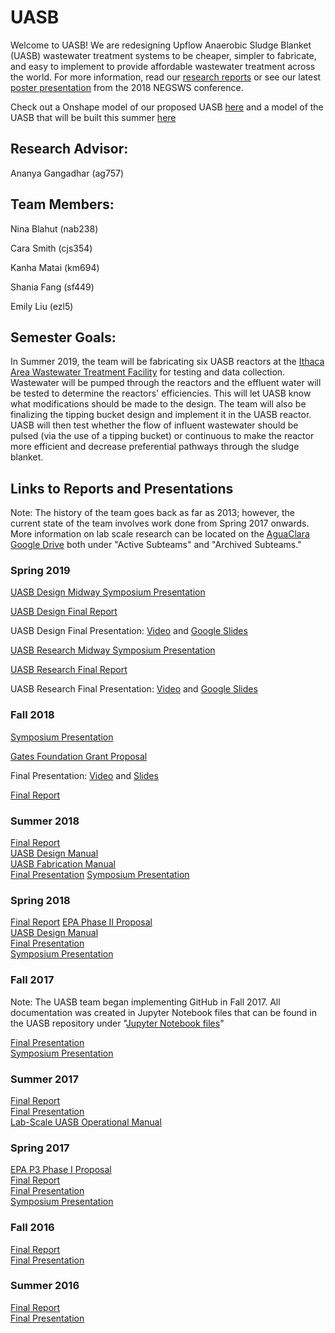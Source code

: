 # UASB

Welcome to UASB!  We are redesigning Upflow Anaerobic Sludge Blanket (UASB) wastewater treatment systems to be cheaper, simpler to fabricate, and easy to implement to provide affordable wastewater treatment across the world.  For more information, read our [research reports](https://github.com/AguaClara/UASB/tree/master/Reports%20and%20Manuals) or see our latest [poster presentation](https://github.com/AguaClara/UASB/blob/master/Posters%20and%20Presentations/UASB_NEGSWS_2018_Poster.ppt) from the 2018 NEGSWS conference.

Check out a Onshape model of our proposed UASB [here](https://cad.onshape.com/documents/9ad827a5eca9b7988dc2f6a0/w/b0be5680611b0cca297e07f2/e/438b707e2dd3cc2ad7262aa2) and a model of the UASB that will be built this summer [here](https://github.com/AguaClara/UASB/blob/master/Images/UASB%20Summer%20Mini-Reactor.JPG?raw=true)


## Research Advisor:
Ananya Gangadhar (ag757)

## Team Members:
Nina Blahut (nab238)

Cara Smith (cjs354)

Kanha Matai (km694)

Shania Fang (sf449)

Emily Liu (ezl5)

## Semester Goals:
In Summer 2019, the team will be fabricating six UASB reactors at the [Ithaca Area Wastewater Treatment Facility](https://www.cityofithaca.org/325/Wastewater-Treatment-Facility) for testing and data collection. Wastewater will be pumped through the reactors and the effluent water will be tested to determine the reactors' efficiencies. This will let UASB know what modifications should be made to the design. The team will also be finalizing the tipping bucket design and implement it in the UASB reactor. UASB will then test whether the flow of influent wastewater should be pulsed (via the use of a tipping bucket) or continuous to make the reactor more efficient and decrease preferential pathways through the sludge blanket.

## Links to Reports and Presentations
Note: The history of the team goes back as far as 2013; however, the current state of the team involves work done from Spring 2017 onwards.  More information on lab scale research can be located on the [AguaClara Google Drive](https://drive.google.com/drive/u/0/folders/0B_v6wpES3UAuQm03bDVNdXRhVTQ) both under "Active Subteams" and "Archived Subteams."

### Spring 2019
[UASB Design Midway Symposium Presentation](https://docs.google.com/presentation/d/1phHNcaVu1WVWTlkFx7o--oDfonqaPbjHs-bbHn1JSvk/edit?usp=sharing)

[UASB Design Final Report](https://github.com/AguaClara/UASB/blob/master/Reports%20and%20Manuals/spring2019report_design.md)

UASB Design Final Presentation: [Video](https://www.youtube.com/watch?v=sZ9wlcc-yXY&list=PLhsGtpY8ipdZL4lExJA8KC0zCkaxwfs8R&index=23&t=0s) and [Google Slides](https://docs.google.com/presentation/d/1P3F15WcP30vQcYFH6DK1YQSL776x-BaFhh0F1n6Q7n8/edit?usp=sharing)

[UASB Research Midway Symposium Presentation](https://docs.google.com/presentation/d/16dHgmKHNWGlfNtnFJCDmcLqVt-cf6zIizj0rtyb3dFw/edit#slide=id.g543cdd4dd4_5_142)

[UASB Research Final Report](https://github.com/AguaClara/UASB/blob/master/Reports%20and%20Manuals/spring2019report_research.md)

UASB Research Final Presentation: [Video](https://www.youtube.com/watch?v=50I-fLEMWSg&list=PLhsGtpY8ipdZL4lExJA8KC0zCkaxwfs8R&index=19&t=0s) and [Google Slides](https://docs.google.com/presentation/d/1v3L7ybdluWR1yj7_Udou-K8FjN8DwOG5BR2G4cmMSgM/edit?usp=sharing)

### Fall 2018
[Symposium Presentation](https://docs.google.com/presentation/d/1w-d5YQ5Ck9oUmswyk0-IZ2s0v9SY-O7ztUVHQlB3yNs/edit#slide=id.g346a079b2f_0_0)

[Gates Foundation Grant Proposal](https://drive.google.com/open?id=0BxPs_BdCDBA_bDh1VktVdmV2U2VEVkp3UjI3UkxwQ3JGWHJn)

Final Presentation: [Video](https://www.youtube.com/watch?v=lyPVWBxlnw8&index=15&list=PLhsGtpY8ipdZTn2HPI6C2uH44ADmc0Ra6) and [Slides](https://docs.google.com/presentation/d/17VSZtK-qtNIQHiA1AVwJNL2szjhn5LMRihntjjkhFzg/edit?usp=sharing)

[Final Report](https://github.com/AguaClara/UASB/blob/master/Reports%20and%20Manuals/fall2018report.md)

### Summer 2018
[Final Report](https://github.com/AguaClara/UASB/blob/master/Reports%20and%20Manuals/summer2018report.md)  
[UASB Design Manual](https://github.com/AguaClara/UASB/blob/master/Reports%20and%20Manuals/UASBdesignmanual.md)  
[UASB Fabrication Manual](https://github.com/AguaClara/UASB/blob/master/Reports%20and%20Manuals/UASBfabricationmanual.md)  
[Final Presentation](https://docs.google.com/presentation/d/1hZF6zNaL1DjUnw9Y7dfBTTy_UKkT6FQ3-bpJ3-LKSso/edit#slide=id.g3de4d76f23_0_0) [Symposium Presentation](https://docs.google.com/presentation/d/1N9mBDx0nGMsFF6kK5UOlH5CoB0236ylh6cDra5ed5VQ/edit#slide=id.p)   

### Spring 2018

[Final Report](https://github.com/AguaClara/UASB/blob/master/Reports%20and%20Manuals/spring2018report.md)
[EPA Phase II Proposal](https://drive.google.com/drive/u/0/folders/1R06KTc1YorY5BVCvEJoD1V0gNFe1B6EX)  
[UASB Design Manual](https://github.com/AguaClara/UASB/blob/master/UASB_Manual_Spring2018.md)  
[Final Presentation](https://docs.google.com/presentation/d/19KDJeR3jFMpG38ATpRfZzDou6Skq2VnvoBt4Kz1KbIw/edit#slide=id.g39fe0f3437_0_10)  
[Symposium Presentation](https://docs.google.com/presentation/d/1HlOt3QwduvcUE1-q1j3W2VCLtRTx1YZtRwdGuUHw1Nc/edit?usp=sharing)  

### Fall 2017
Note: The UASB team began implementing GitHub in Fall 2017. All documentation was created in Jupyter Notebook files that can be found in the UASB repository under "[Jupyter Notebook files](https://github.com/AguaClara/UASB/tree/master/Jupyter%20Notebook%20Files)"

[Final Presentation](https://docs.google.com/presentation/d/1KZmYP9XVSUOhs98bqvKMGW_nZqrVYTuXpGL7I4fOmsI/edit)  
[Symposium Presentation](https://docs.google.com/presentation/d/1cugtreWLg9tZ4nvGGg40tyzCT5zpDVT6flLUzwsKhnk/edit)

### Summer 2017
[Final Report](https://www.overleaf.com/10538618srwxhczmkjrn#/39354519/)  
[Final Presentation](https://docs.google.com/presentation/d/1q5zjDjcBNdQbs-1ZhqkhRR-ZY-DPyS5M3Yj0elfVhy0/edit)  
[Lab-Scale UASB Operational Manual](https://docs.google.com/document/d/1BiAlQbLg72oqH0TA2eO5T6hESoWUtW1LBJ7iAU0mvYs/edit)  

### Spring 2017
[EPA P3 Phase I Proposal](https://docs.google.com/document/d/10fAnyO1v9mVHoLR-k0ZsC3TrqKEAX1V-_v0JlZxsHUo/edit)  
[Final Report](https://www.overleaf.com/8107719xzjdzswjvtyj#/28623295/)  
[Final Presentation](https://docs.google.com/presentation/d/1nshfEEmPvtXqX6NNc9D7ShpQa2j5wI--_A269iU9WEk/edit)  
[Symposium Presentation](https://docs.google.com/presentation/d/1nshfEEmPvtXqX6NNc9D7ShpQa2j5wI--_A269iU9WEk/edit#slide=id.g1111e29cd1_6_23)  

### Fall 2016
[Final Report](https://www.overleaf.com/6300842hvdfxh#/21165144/)  
[Final Presentation](https://docs.google.com/presentation/d/1wqg8-yyRh3T7a-9KkUeP5jHQsnsevHWEWXlFb9M0QcM/edit)  

### Summer 2016
[Final Report](https://drive.google.com/file/d/0B9W8_ccC7-V-S2JfUEFla2pVWi1OakthdFM3dVg5ME1GZFhr/view)  
[Final Presentation](https://drive.google.com/file/d/0B98kaTgmVDQ_VDExZXZGWVhwdWc/view)  
